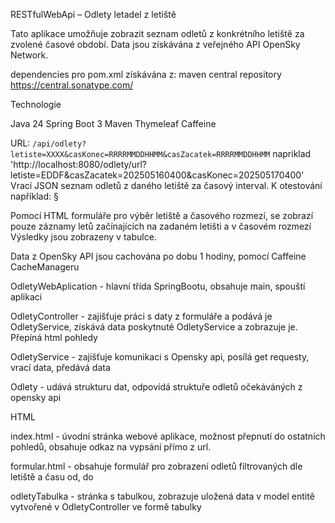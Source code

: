 RESTfulWebApi – Odlety letadel z letiště

Tato aplikace umožňuje zobrazit seznam odletů z konkrétního letiště za zvolené časové období. Data jsou získávána z veřejného API OpenSky Network.

dependencies pro pom.xml získávána z: maven central repository
https://central.sonatype.com/

Technologie

Java 24
Spring Boot 3
Maven
Thymeleaf
Caffeine


URL: `/api/odlety?letiste=XXXX&casKonec=RRRRMMDDHHMM&casZacatek=RRRRMMDDHHMM`
napriklad 'http://localhost:8080/odlety/url?letiste=EDDF&casZacatek=202505160400&casKonec=202505170400'
Vrací JSON seznam odletů z daného letiště za časový interval.
K otestování například: §


Pomocí HTML formuláře pro výběr letiště a časového rozmezí, 
se zobrazí pouze záznamy letů začínajících na zadaném letišti a v časovém rozmezí
Výsledky jsou zobrazeny v tabulce.


Data z OpenSky API jsou cachována po dobu 1 hodiny, pomocí Caffeine CacheManageru

OdletyWebAplication - hlavní třída SpringBootu, obsahuje main, spouští aplikaci

OdletyController - zajišťuje práci s daty z formuláře a podává je OdletyService, získává data poskytnuté OdletyService a zobrazuje je.
Přepíná html pohledy

OdletyService - zajišťuje komunikaci s Opensky api, posílá get requesty, vrací data, předává data 

Odlety - udává strukturu dat, odpovídá struktuře odletů očekáváných z opensky api


HTML

index.html - úvodní stránka webové aplikace, možnost přepnutí do ostatních pohledů, obsahuje odkaz na vypsání přímo z url.

formular.html - obsahuje formulář pro zobrazení odletů filtrovaných dle letiště a času od, do

odletyTabulka - stránka s tabulkou, zobrazuje uložená data v model entitě vytvořené v OdletyController ve formě tabulky